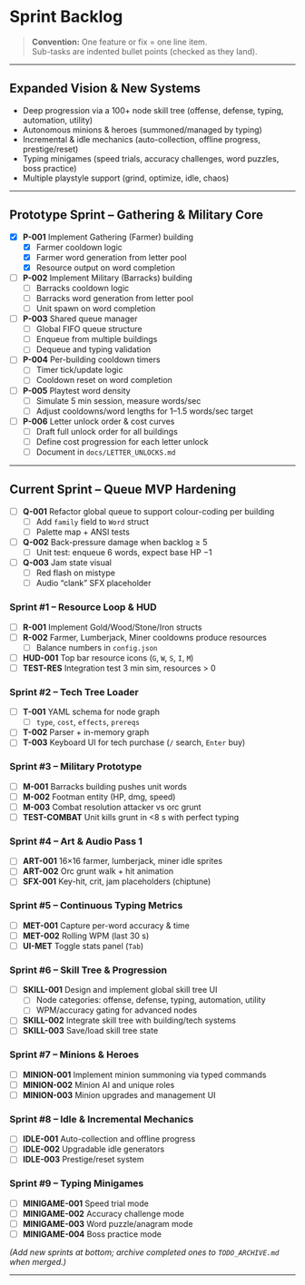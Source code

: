 # Sprint Backlog

> **Convention:** One feature or fix = one line item.  
> Sub-tasks are indented bullet points (checked as they land).

---

## Expanded Vision & New Systems

- Deep progression via a 100+ node skill tree (offense, defense, typing, automation, utility)
- Autonomous minions & heroes (summoned/managed by typing)
- Incremental & idle mechanics (auto-collection, offline progress, prestige/reset)
- Typing minigames (speed trials, accuracy challenges, word puzzles, boss practice)
- Multiple playstyle support (grind, optimize, idle, chaos)

---

## Prototype Sprint – Gathering & Military Core

- [x] **P-001** Implement Gathering (Farmer) building
  - [x] Farmer cooldown logic
  - [x] Farmer word generation from letter pool
  - [x] Resource output on word completion
- [ ] **P-002** Implement Military (Barracks) building
  - [ ] Barracks cooldown logic
  - [ ] Barracks word generation from letter pool
  - [ ] Unit spawn on word completion
- [ ] **P-003** Shared queue manager
  - [ ] Global FIFO queue structure
  - [ ] Enqueue from multiple buildings
  - [ ] Dequeue and typing validation
- [ ] **P-004** Per-building cooldown timers
  - [ ] Timer tick/update logic
  - [ ] Cooldown reset on word completion
- [ ] **P-005** Playtest word density
  - [ ] Simulate 5 min session, measure words/sec
  - [ ] Adjust cooldowns/word lengths for 1–1.5 words/sec target
- [ ] **P-006** Letter unlock order & cost curves
  - [ ] Draft full unlock order for all buildings
  - [ ] Define cost progression for each letter unlock
  - [ ] Document in `docs/LETTER_UNLOCKS.md`

---

## Current Sprint – Queue MVP Hardening

- [ ] **Q-001** Refactor global queue to support colour-coding per building
  - [ ] Add `family` field to `Word` struct
  - [ ] Palette map + ANSI tests
- [ ] **Q-002** Back-pressure damage when backlog ≥ 5
  - [ ] Unit test: enqueue 6 words, expect base HP −1
- [ ] **Q-003** Jam state visual
  - [ ] Red flash on mistype
  - [ ] Audio “clank” SFX placeholder

### Sprint #1 – Resource Loop & HUD

- [ ] **R-001** Implement Gold/Wood/Stone/Iron structs
- [ ] **R-002** Farmer, Lumberjack, Miner cooldowns produce resources
  - [ ] Balance numbers in `config.json`
- [ ] **HUD-001** Top bar resource icons (`G`, `W`, `S`, `I`, `M`)
- [ ] **TEST-RES** Integration test 3 min sim, resources > 0

### Sprint #2 – Tech Tree Loader

- [ ] **T-001** YAML schema for node graph
  - [ ] `type`, `cost`, `effects`, `prereqs`
- [ ] **T-002** Parser + in-memory graph
- [ ] **T-003** Keyboard UI for tech purchase (`/` search, `Enter` buy)

### Sprint #3 – Military Prototype

- [ ] **M-001** Barracks building pushes unit words
- [ ] **M-002** Footman entity (HP, dmg, speed)
- [ ] **M-003** Combat resolution attacker vs orc grunt
- [ ] **TEST-COMBAT** Unit kills grunt in <8 s with perfect typing

### Sprint #4 – Art & Audio Pass 1

- [ ] **ART-001** 16×16 farmer, lumberjack, miner idle sprites
- [ ] **ART-002** Orc grunt walk + hit animation
- [ ] **SFX-001** Key-hit, crit, jam placeholders (chiptune)

### Sprint #5 – Continuous Typing Metrics

- [ ] **MET-001** Capture per-word accuracy & time
- [ ] **MET-002** Rolling WPM (last 30 s)
- [ ] **UI-MET** Toggle stats panel (`Tab`)

### Sprint #6 – Skill Tree & Progression

- [ ] **SKILL-001** Design and implement global skill tree UI
  - [ ] Node categories: offense, defense, typing, automation, utility
  - [ ] WPM/accuracy gating for advanced nodes
- [ ] **SKILL-002** Integrate skill tree with building/tech systems
- [ ] **SKILL-003** Save/load skill tree state

### Sprint #7 – Minions & Heroes

- [ ] **MINION-001** Implement minion summoning via typed commands
- [ ] **MINION-002** Minion AI and unique roles
- [ ] **MINION-003** Minion upgrades and management UI

### Sprint #8 – Idle & Incremental Mechanics

- [ ] **IDLE-001** Auto-collection and offline progress
- [ ] **IDLE-002** Upgradable idle generators
- [ ] **IDLE-003** Prestige/reset system

### Sprint #9 – Typing Minigames

- [ ] **MINIGAME-001** Speed trial mode
- [ ] **MINIGAME-002** Accuracy challenge mode
- [ ] **MINIGAME-003** Word puzzle/anagram mode
- [ ] **MINIGAME-004** Boss practice mode

*(Add new sprints at bottom; archive completed ones to `TODO_ARCHIVE.md` when merged.)*

---
